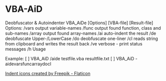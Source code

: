 # VBA-AiD
Deobfuscator &amp; Autoindenter
VBA_AiDe [Options] [VBA-file] [Result-file]
Options:
/vars   output variable-names
/func   output found function, class and sub-names
/array  output found array-names
/ai     auto-indent the result
/de     deobfuscate Upper-/LowerCase
/do     deobfuscate one-liner
/cl     reads string from clipboard and writes the result back
/ve     verbose - print status messages
/h      Usage

Example:
[ ] VBA_AiD /aide testfile.vba resultfile.txt
[ ] VBA_AiD -aidevarsfuncarraydocl


<a href="https://www.flaticon.com/free-icons/indent" title="indent icons">Indent icons created by Freepik - Flaticon</a>
